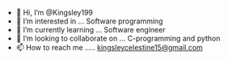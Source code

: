 - 👋 Hi, I’m @Kingsley199
- 👀 I’m interested in ... Software programming
- 🌱 I’m currently learning ... Software engineer
- 💞️ I’m looking to collaborate on ... C-programming and python
- 📫 How to reach me ..... kingsleycelestine15@gmail.com
